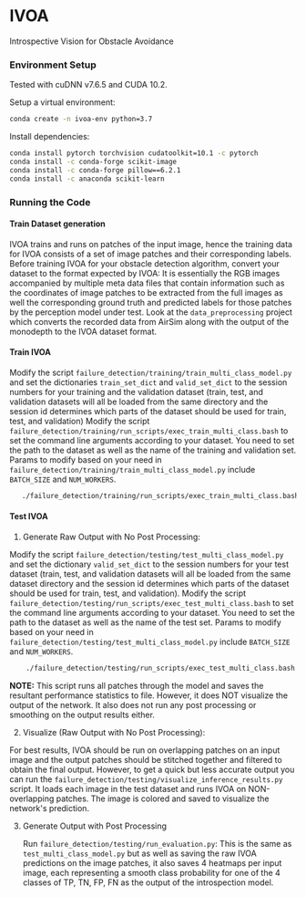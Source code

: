 # IVOA
Introspective Vision for Obstacle Avoidance

### Environment Setup

Tested with cuDNN v7.6.5 and CUDA 10.2.

Setup a virtual environment:
```bash
conda create -n ivoa-env python=3.7
```

Install dependencies:
```bash
conda install pytorch torchvision cudatoolkit=10.1 -c pytorch
conda install -c conda-forge scikit-image
conda install -c conda-forge pillow==6.2.1
conda install -c anaconda scikit-learn
```

### Running the Code

#### Train Dataset generation
IVOA trains and runs on patches of the input image, hence the training data for IVOA consists of a set of image patches and their corresponding labels. Before training IVOA for your obstacle detection algorithm, convert your dataset to the format expected by IVOA: It is essentially the RGB images accompanied by multiple meta data files that contain information such as
the coordinates of image patches to be extracted from the full images as well the corresponding ground truth and predicted labels for those patches by the
perception model under test. Look at the `data_preprocessing` project which converts the recorded data from AirSim along with the output of the monodepth to the IVOA dataset format.

#### Train IVOA
Modify the script `failure_detection/training/train_multi_class_model.py` and set the dictionaries `train_set_dict` and `valid_set_dict` to the session numbers for your training and the validation dataset (train, test, and validation datasets will all be loaded from the same directory and the session id determines which parts of the dataset should be used for train, test, and validation)
Modify the script `failure_detection/training/run_scripts/exec_train_multi_class.bash` to set the command line arguments according to your dataset. You need to set the path to the dataset as well as the name of the training and validation set. Params to modify based on your need in `failure_detection/training/train_multi_class_model.py` include `BATCH_SIZE` and `NUM_WORKERS`.

```bash
   ./failure_detection/training/run_scripts/exec_train_multi_class.bash
```

#### Test IVOA
1. Generate Raw Output with No Post Processing:

 Modify the script `failure_detection/testing/test_multi_class_model.py` and set the dictionary `valid_set_dict` to the session numbers for your test dataset (train, test, and validation datasets will all be loaded from the same dataset directory and the session id determines which parts of the dataset should be used for train, test, and validation).
Modify the script `failure_detection/testing/run_scripts/exec_test_multi_class.bash` to set the command line arguments according to your dataset. You need to set the path to the dataset as well as the name of the test set. Params to modify based on your need in `failure_detection/testing/test_multi_class_model.py` include `BATCH_SIZE` and `NUM_WORKERS`.

```bash
    ./failure_detection/testing/run_scripts/exec_test_multi_class.bash
```

  **NOTE:** This script runs all patches through the model and saves the resultant performance
  statistics to file. However, it does NOT visualize the output of the network. It also does not run any post processing or smoothing on the output results either.


2. Visualize (Raw Output with No Post Processing):

  For best results, IVOA should be run on overlapping patches on an input image and the output patches should be stitched together and filtered to obtain the final output. However, to get a quick but less accurate output you can run the `failure_detection/testing/visualize_inference_results.py` script. It loads each image in the test dataset and runs IVOA on NON-overlapping patches. The image is colored and saved to visualize the network's prediction.

3. Generate Output with Post Processing

	Run `failure_detection/testing/run_evaluation.py`: This is the same as `test_multi_class_model.py` but as well as saving the raw IVOA predictions on the image patches, it also saves 4 heatmaps per input image, each representing a smooth class probability for one of the 4 classes of TP, TN, FP, FN as the output of the introspection model.

	<!-- 2. Run `failure_detection/testing/run_pp_evaluation.py`: This script loads the saved heatmaps and raw prediction in step 3.1 and generates the final output of IVOA for each patch by running a post processing procedure. -->
